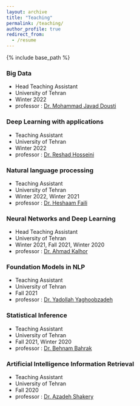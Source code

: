 ```yaml
---
layout: archive
title: "Teaching"
permalink: /teaching/
author_profile: true
redirect_from:
  - /resume
---
```


{% include base_path %}

<h3>Big Data</h3>
<ul>
  <li>Head Teaching Assistant</li>
  <li>University of Tehran</li>
  <li>Winter 2022</li>
  <li>professor : <a href="https://profile.ut.ac.ir/en/~mjdousti">Dr. Mohammad Javad Dousti</a></li>
</ul>

<h3>Deep Learning with applications</h3>
<ul>
  <li>Teaching Assistant</li>
  <li>University of Tehran</li>
  <li>Winter 2022</li>
  <li>professor : <a href="https://ece.ut.ac.ir/en/~reshad.hosseini">Dr. Reshad Hosseini</a></li>
</ul>
  

<h3>Natural language processing</h3>
<ul>
  <li>Teaching Assistant</li>
  <li>University of Tehran</li>
  <li>Winter 2022, Winter 2021</li>
  <li>professor : <a href="https://ece.ut.ac.ir/en/~hfaili">Dr. Heshaam Faili</a></li>
</ul>

<h3>Neural Networks and Deep Learning</h3>
<ul>
  <li>Head Teaching Assistant</li>
  <li>University of Tehran</li>
  <li>Winter 2021, Fall 2021, Winter 2020</li>
  <li>professor : <a href="https://ece.ut.ac.ir/en/~akalhor">Dr. Ahmad Kalhor</a></li>
</ul>

<h3>Foundation Models in NLP</h3>
<ul>
  <li>Teaching Assistant</li>
  <li>University of Tehran</li>
  <li>Fall 2021</li>
  <li>professor : <a href="https://ece.ut.ac.ir/en/~105908695">Dr. Yadollah Yaghoobzadeh</a></li>
</ul>

<h3>Statistical Inference</h3>
<ul>
  <li>Teaching Assistant</li>
  <li>University of Tehran</li>
  <li>Fall 2021, Winter 2020</li>
  <li>professor : <a href="https://ece.ut.ac.ir/en/~bahrak">Dr. Behnam Bahrak</a></li>
</ul>

<h3>Artificial Intelligence Information Retrieval</h3>
<ul>
  <li>Teaching Assistant</li>
  <li>University of Tehran</li>
  <li>Fall 2020</li>
  <li>professor : <a href="https://ece.ut.ac.ir/en/~shakery">Dr. Azadeh Shakery</a></li>
</ul>